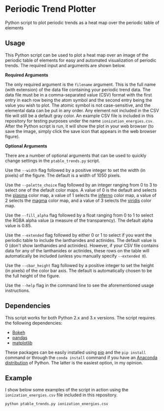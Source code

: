 # Periodic Trend Plotter
Python script to plot periodic trends as a heat map over the periodic table of elements

Usage
-----
This Python script can be used to plot a heat map over an image of the periodic table of elements for easy and automated visualization of periodic trends. The required input and arguments are shown below. 

**Required Arguments**

The only required argument is the `filename` argument. This is the full name (with extension) of the data file containing your periodic trend data. The data file must be in a comma-separated value (CSV) format with the first entry in each row being the atom symbol and the second entry being the value you wish to plot. The atomic symbol is not case-sensitive, and the elemental data can be put in any order. Any element not included in the CSV file will still be a default gray color. An example CSV file is included in this repository for testing purposes under the name `ionization_energies.csv`. After the Python script is run, it will show the plot in your web browser (to save the image, simply click the save icon that appears in the web browser figure).

**Optional Arguments**

There are a number of optional arguments that can be used to quickly change settings in the `ptable_trends.py` script. 

Use the `--width` flag followed by a positive integer to set the width (in pixels) of the figure. The default is a width of 1050 pixels. 

Use the `--palette_choice` flag followed by an integer ranging from 0 to 3 to select one of the default color maps. A value of 0 is the default and selects the [plasma](https://bids.github.io/colormap/images/screenshots/option_c.png) color map, a value of 1 selects the [inferno](https://bids.github.io/colormap/images/screenshots/option_b.png) color map, a value of 2 selects the [magma](https://bids.github.io/colormap/images/screenshots/option_a.png) color map, and a value of 3 selects the [viridis](https://bids.github.io/colormap/images/screenshots/option_d.png) color map. 

Use the `--fill_alpha` flag followed by a float ranging from 0 to 1 to select the RGBA alpha value (a measure of the transparency). The default alpha value is 0.85.

Use the `--extended` flag followed by either 0 or 1 to select if you want the periodic table to include the lanthanides and actinides. The default value is 0 (don't show lanthanides and actinides). However, if your CSV file contains data for any of the lanthanides or actinides, these rows on the table will automatically be included (unless you manually specify `--extended 0`).

Use the `--cbar_height` flag followed by a positive integer to set the height (in pixels) of the color bar axis. The default is automatically chosen to be the full height of the figure.

Use the `--help` flag in the command line to see the aforementioned usage instructions.

Dependencies
-----

This script works for both Python 2.x and 3.x versions. The script requires the following dependencies:
* [Bokeh](http://bokeh.pydata.org/en/latest/)
* [pandas](http://pandas.pydata.org/)
* [matplotlib](http://matplotlib.org/)

These packages can be easily installed using [pip](https://pip.pypa.io/en/stable/) and the `pip install` command or through the `conda install` command if you have an [Anaconda distribution](https://www.continuum.io/downloads) of Python. The latter is the easiest option, in my opinion.

Example
-----

I show below some examples of the script in action using the `ionization_energies.csv` file included in this repository.

`python ptable_trends.py ionization_energies.csv`

